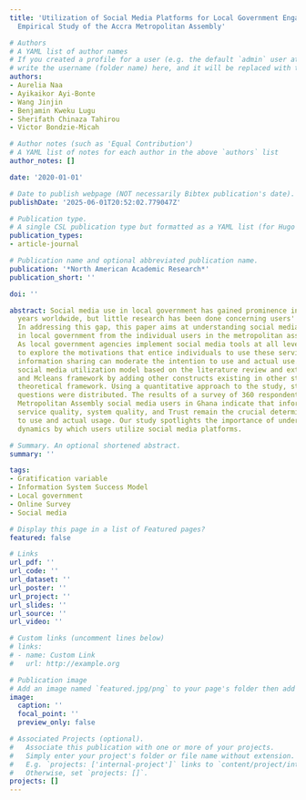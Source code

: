```yaml
---
title: 'Utilization of Social Media Platforms for Local Government Engagements: An
  Empirical Study of the Accra Metropolitan Assembly'

# Authors
# A YAML list of author names
# If you created a profile for a user (e.g. the default `admin` user at `content/authors/admin/`), 
# write the username (folder name) here, and it will be replaced with their full name and linked to their profile.
authors:
- Aurelia Naa
- Ayikaikor Ayi-Bonte
- Wang Jinjin
- Benjamin Kweku Lugu
- Sherifath Chinaza Tahirou
- Victor Bondzie-Micah

# Author notes (such as 'Equal Contribution')
# A YAML list of notes for each author in the above `authors` list
author_notes: []

date: '2020-01-01'

# Date to publish webpage (NOT necessarily Bibtex publication's date).
publishDate: '2025-06-01T20:52:02.779047Z'

# Publication type.
# A single CSL publication type but formatted as a YAML list (for Hugo requirements).
publication_types:
- article-journal

# Publication name and optional abbreviated publication name.
publication: '*North American Academic Research*'
publication_short: ''

doi: ''

abstract: Social media use in local government has gained prominence in the last few
  years worldwide, but little research has been done concerning users' needs and experiences.
  In addressing this gap, this paper aims at understanding social media use experiences
  in local government from the individual users in the metropolitan assembly's viewpoint.
  As local government agencies implement social media tools at all levels, we tend
  to explore the motivations that entice individuals to use these services and how
  information sharing can moderate the intention to use and actual use. We built a
  social media utilization model based on the literature review and extended the Delone
  and Mcleans framework by adding other constructs existing in other studies as the
  theoretical framework. Using a quantitative approach to the study, structured online
  questions were distributed. The results of a survey of 360 respondents of Accra
  Metropolitan Assembly social media users in Ghana indicate that information quality,
  service quality, system quality, and Trust remain the crucial determinants of intention
  to use and actual usage. Our study spotlights the importance of understanding the
  dynamics by which users utilize social media platforms.

# Summary. An optional shortened abstract.
summary: ''

tags:
- Gratification variable
- Information System Success Model
- Local government
- Online Survey
- Social media

# Display this page in a list of Featured pages?
featured: false

# Links
url_pdf: ''
url_code: ''
url_dataset: ''
url_poster: ''
url_project: ''
url_slides: ''
url_source: ''
url_video: ''

# Custom links (uncomment lines below)
# links:
# - name: Custom Link
#   url: http://example.org

# Publication image
# Add an image named `featured.jpg/png` to your page's folder then add a caption below.
image:
  caption: ''
  focal_point: ''
  preview_only: false

# Associated Projects (optional).
#   Associate this publication with one or more of your projects.
#   Simply enter your project's folder or file name without extension.
#   E.g. `projects: ['internal-project']` links to `content/project/internal-project/index.md`.
#   Otherwise, set `projects: []`.
projects: []
---
```


